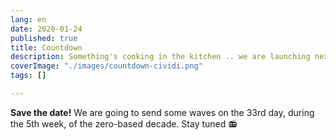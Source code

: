```yaml
---
lang: en
date: 2020-01-24
published: true
title: Countdown
description: Something's cooking in the kitchen .. we are launching next weekend!
coverImage: "./images/countdown-cividi.png"
tags: []

---
```

**Save the date!** We are going to send some waves on the 33rd day, during the 5th week, of the zero-based decade. Stay tuned 📻